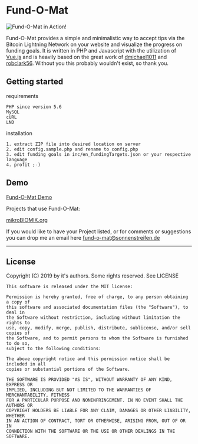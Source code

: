 # Fund-O-Mat

![Fund-O-Mat in Action!](https://user-images.githubusercontent.com/3533927/59958077-3e74d380-94a1-11e9-8a06-6a6e64f15686.gif)

Fund-O-Mat provides a simple and minimalistic way to accept tips via the Bitcoin
Lightning Network on your website and visualize the progress on funding goals.
It is written in PHP and Javascript with the utilization of
[Vue.js](https://vuejs.org/) and is heavily based on the great work of
[dmichael1011](https://github.com/michael1011/lightningtip) and
[robclark56](https://github.com/robclark56/lightningtip-PHP). Without you this
probably wouldn't exist, so thank you.

## Getting started

requirements

    PHP since version 5.6
    MySQL
    cURL
    LND

installation

    1. extract ZIP file into desired location on server
    2. edit config.sample.php and rename to config.php
    3. edit funding goals in inc/en_fundingTargets.json or your respective language
    4. profit ;-)

## Demo

[Fund-O-Mat Demo](https://fund-o-mat.sonnenstreifen.de)

Projects that use Fund-O-Mat:

[mikroBIOMIK.org](https://mikrobiomik.org/en/support-us)

If you would like to have your Project listed, or for comments or suggestions
you can drop me an email here [fund-o-mat@sonnenstreifen.de](mailto:fund-o-mat@sonnenstreifen.de)

----

## License
Copyright (C) 2019 by it's authors. Some rights reserved. See LICENSE

    This software is released under the MIT license:

    Permission is hereby granted, free of charge, to any person obtaining a copy of
    this software and associated documentation files (the "Software"), to deal in
    the Software without restriction, including without limitation the rights to
    use, copy, modify, merge, publish, distribute, sublicense, and/or sell copies of
    the Software, and to permit persons to whom the Software is furnished to do so,
    subject to the following conditions:

    The above copyright notice and this permission notice shall be included in all
    copies or substantial portions of the Software.

    THE SOFTWARE IS PROVIDED "AS IS", WITHOUT WARRANTY OF ANY KIND, EXPRESS OR
    IMPLIED, INCLUDING BUT NOT LIMITED TO THE WARRANTIES OF MERCHANTABILITY, FITNESS
    FOR A PARTICULAR PURPOSE AND NONINFRINGEMENT. IN NO EVENT SHALL THE AUTHORS OR
    COPYRIGHT HOLDERS BE LIABLE FOR ANY CLAIM, DAMAGES OR OTHER LIABILITY, WHETHER
    IN AN ACTION OF CONTRACT, TORT OR OTHERWISE, ARISING FROM, OUT OF OR IN
    CONNECTION WITH THE SOFTWARE OR THE USE OR OTHER DEALINGS IN THE SOFTWARE.
